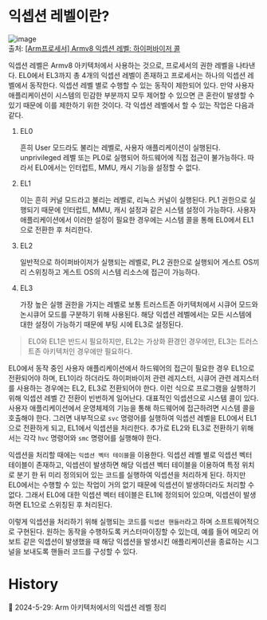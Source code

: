 # 익셉션 레벨이란?

![image](https://github.com/Ohjiwoo-lab/TIL/assets/74577768/54b0bad4-20f6-4bcb-bd13-8a7c52dc9bd6)   
출처: [[Arm프로세서] Armv8 익셉션 레벨: 하이퍼바이저 콜](https://blog.naver.com/crushhh/222487763252)

익셉션 레벨은 Armv8 아키텍처에서 사용하는 것으로, 프로세서의 권한 레벨을 나타낸다. EL0에서 EL3까지 총 4개의 익셉션 레벨이 존재하고 프로세서는 하나의 익셉션 레벨에서 동작한다. 익셉션 레벨 별로 수행할 수 있는 동작이 제한되어 있다. 만약 사용자 애플리케이션이 시스템의 민감한 부분까지 모두 제어할 수 있으면 큰 혼란이 발생할 수 있기 때문에 이를 제한하기 위한 것이다. 각 익셉션 레벨에서 할 수 있는 작업은 다음과 같다.

1. EL0

    흔히 User 모드라도 불리는 레벨로, 사용자 애플리케이션이 실행된다. unprivileged 레벨 또는 PL0로 실행되어 하드웨어에 직접 접근이 불가능하다. 따라서 EL0에서는 인터럽트, MMU, 캐시 기능을 설정할 수 없다.

2. EL1

    이는 흔히 커널 모드라고 불리는 레벨로, 리눅스 커널이 실행된다. PL1 권한으로 실행되기 때문에 인터럽트, MMU, 캐시 설정과 같은 시스템 설정이 가능하다. 사용자 애플리케이션에서 이러한 설정이 필요한 경우에는 시스템 콜을 통해 EL0에서 EL1으로 전환한 후 처리한다.

3. EL2

    일반적으로 하이퍼바이저가 실행되는 레벨로, PL2 권한으로 실행되어 게스트 OS끼리 스위칭하고 게스트 OS의 시스템 리소스에 접근이 가능하다.

4. EL3

    가장 높은 실행 권한을 가지는 레벨로 보통 트러스트존 아키텍처에서 시큐어 모드와 논시큐어 모드를 구분하기 위해 사용된다. 해당 익셉션 레벨에서는 모든 시스템에 대한 설정이 가능하기 때문에 부팅 시에 EL3로 설정된다.

> EL0와 EL1은 반드시 필요하지만, EL2는 가상화 환경인 경우에만, EL3는 트러스트존 아키텍처인 경우에만 필요하다.

EL0에서 동작 중인 사용자 애플리케이션에서 하드웨어의 접근이 필요한 경우 EL1으로 전환되어야 하며, EL1이라 하더라도 하이퍼바이저 관련 레지스터, 시큐어 관련 레지스터를 사용하는 경우에는 EL2, EL3로 전환되어야 한다. 이런 식으로 프로그램을 실행하기 위해 익셉션 레벨 간 전환이 빈번하게 일어난다. 대표적인 익셉션으로 시스템 콜이 있다. 사용자 애플리케이션에서 운영체제의 기능을 통해 하드웨어에 접근하려면 시스템 콜을 호출해야 한다. 그러면 내부적으로 `svc` 명령어를 실행하여 익셉션 레벨을 EL0에서 EL1으로 전환하게 되고, EL1에서 익셉션을 처리한다. 추가로 EL2와 EL3로 전환하기 위해서는 각각 `hvc` 명령어와 `smc` 명령어를 실행해야 한다.

익셉션을 처리할 때에는 `익셉션 벡터 테이블`을 이용한다. 익셉션 레벨 별로 익셉션 벡터 테이블이 존재하고, 익셉션이 발생하면 해당 익셉션 벡터 테이블을 이용하여 특정 위치로 분기 한 뒤 미리 정의되어 있는 코드를 실행하여 익셉션을 처리하게 된다. 하지만 EL0에서는 수행할 수 있는 작업이 거의 없기 때문에 익셉션이 발생하더라도 처리할 수 없다. 그래서 EL0에 대한 익셉션 벡터 테이블은 EL1에 정의되어 있으며, 익셉션이 발생하면 EL1으로 스위칭된 후 처리된다.

이렇게 익셉션을 처리하기 위해 실행되는 코드를 `익셉션 핸들러`라고 하며 소프트웨어적으로 구현된다. 원하는 동작을 수행하도록 커스터마이징할 수 있는데, 예를 들어 메모리 어보트 같은 익셉션이 발생했을 때 해당 익셉션을 발생시킨 애플리케이션을 종료하는 시그널을 보내도록 핸들러 코드를 구성할 수 있다.

# History

📌 2024-5-29: Arm 아키텍처에서의 익셉션 레벨 정리   